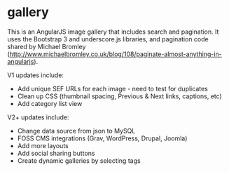 # gallery
This is an AngularJS image gallery that includes search and pagination. It uses the Bootstrap 3 and underscore.js libraries, and pagination code shared by Michael Bromley (http://www.michaelbromley.co.uk/blog/108/paginate-almost-anything-in-angularjs).

V1 updates include:
 * Add unique SEF URLs for each image - need to test for duplicates
 * Clean up CSS (thumbnail spacing, Previous & Next links, captions, etc)
 * Add category list view
 
V2+ updates include: 
 * Change data source from json to MySQL
 * FOSS CMS integrations (Grav, WordPress, Drupal, Joomla)
 * Add more layouts
 * Add social sharing buttons
 * Create dynamic galleries by selecting tags


